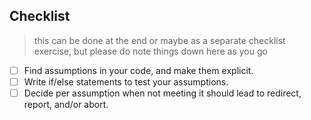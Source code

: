 ## Checklist
> this can be done at the end or maybe as a separate checklist exercise, but please do note things down here as you go

- [ ] Find assumptions in your code, and make them explicit.
- [ ] Write if/else statements to test your assumptions.
- [ ] Decide per assumption when not meeting it should lead to redirect, report, and/or abort.
